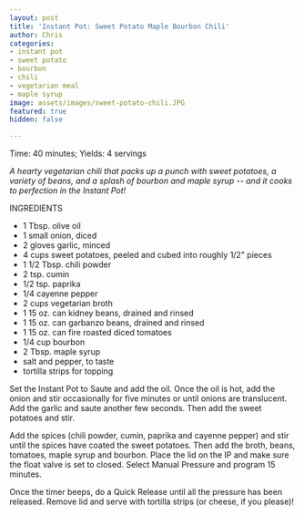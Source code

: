 ```yaml
---
layout: post
title: 'Instant Pot: Sweet Potato Maple Bourbon Chili'
author: Chris
categories:
- instant pot
- sweet potato
- bourbon
- chili
- vegetarian meal
- maple syrup
image: assets/images/sweet-potato-chili.JPG
featured: true
hidden: false

---
```

Time: 40 minutes; Yields: 4 servings

_A hearty vegetarian chili that packs up a punch with sweet potatoes, a variety of beans, and a splash of bourbon and maple syrup -- and it cooks to perfection in the Instant Pot!_

INGREDIENTS

* 1 Tbsp. olive oil
* 1 small onion, diced
* 2 gloves garlic, minced
* 4 cups sweet potatoes, peeled and cubed into roughly 1/2" pieces
* 1 1/2 Tbsp. chili powder
* 2 tsp. cumin
* 1/2 tsp. paprika
* 1/4 cayenne pepper
* 2 cups vegetarian broth
* 1 15 oz. can kidney beans, drained and rinsed
* 1 15 oz. can garbanzo beans, drained and rinsed
* 1 15 oz. can fire roasted diced tomatoes
* 1/4 cup bourbon
* 2 Tbsp. maple syrup
* salt and pepper, to taste
* tortilla strips for topping

Set the Instant Pot to Saute and add the oil. Once the oil is hot, add the onion and stir occasionally for five minutes or until onions are translucent. Add the garlic and saute another few seconds. Then add the sweet potatoes and stir.

Add the spices (chili powder, cumin, paprika and cayenne pepper) and stir until the spices have coated the sweet potatoes. Then add the broth, beans, tomatoes, maple syrup and bourbon. Place the lid on the IP and make sure the float valve is set to closed. Select Manual Pressure and program 15 minutes.

Once the timer beeps, do a Quick Release until all the pressure has been released. Remove lid and serve with tortilla strips (or cheese, if you please)!
